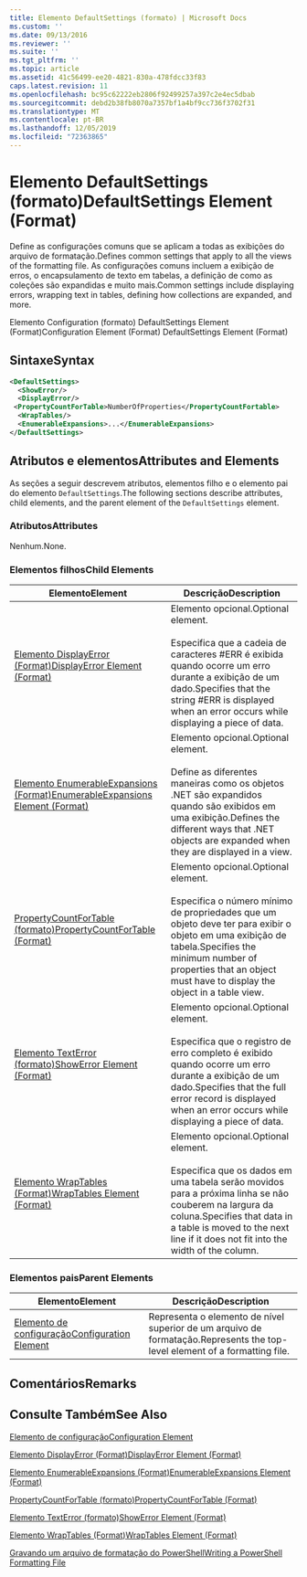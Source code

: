 ```yaml
---
title: Elemento DefaultSettings (formato) | Microsoft Docs
ms.custom: ''
ms.date: 09/13/2016
ms.reviewer: ''
ms.suite: ''
ms.tgt_pltfrm: ''
ms.topic: article
ms.assetid: 41c56499-ee20-4821-830a-478fdcc33f83
caps.latest.revision: 11
ms.openlocfilehash: bc95c62222eb2806f92499257a397c2e4ec5dbab
ms.sourcegitcommit: debd2b38fb8070a7357bf1a4bf9cc736f3702f31
ms.translationtype: MT
ms.contentlocale: pt-BR
ms.lasthandoff: 12/05/2019
ms.locfileid: "72363865"
---
```

# <a name="defaultsettings-element-format"></a><span data-ttu-id="105a5-102">Elemento DefaultSettings (formato)</span><span class="sxs-lookup"><span data-stu-id="105a5-102">DefaultSettings Element (Format)</span></span>

<span data-ttu-id="105a5-103">Define as configurações comuns que se aplicam a todas as exibições do arquivo de formatação.</span><span class="sxs-lookup"><span data-stu-id="105a5-103">Defines common settings that apply to all the views of the formatting file.</span></span> <span data-ttu-id="105a5-104">As configurações comuns incluem a exibição de erros, o encapsulamento de texto em tabelas, a definição de como as coleções são expandidas e muito mais.</span><span class="sxs-lookup"><span data-stu-id="105a5-104">Common settings include displaying errors, wrapping text in tables, defining how collections are expanded, and more.</span></span>

<span data-ttu-id="105a5-105">Elemento Configuration (formato) DefaultSettings Element (Format)</span><span class="sxs-lookup"><span data-stu-id="105a5-105">Configuration Element (Format) DefaultSettings Element (Format)</span></span>

## <a name="syntax"></a><span data-ttu-id="105a5-106">Sintaxe</span><span class="sxs-lookup"><span data-stu-id="105a5-106">Syntax</span></span>

```xml
<DefaultSettings>
  <ShowError/>
  <DisplayError/>
 <PropertyCountForTable>NumberOfProperties</PropertyCountFortable>
  <WrapTables/>
  <EnumerableExpansions>...</EnumerableExpansions>
</DefaultSettings>
```

## <a name="attributes-and-elements"></a><span data-ttu-id="105a5-107">Atributos e elementos</span><span class="sxs-lookup"><span data-stu-id="105a5-107">Attributes and Elements</span></span>

<span data-ttu-id="105a5-108">As seções a seguir descrevem atributos, elementos filho e o elemento pai do elemento `DefaultSettings`.</span><span class="sxs-lookup"><span data-stu-id="105a5-108">The following sections describe attributes, child elements, and the parent element of the `DefaultSettings` element.</span></span>

### <a name="attributes"></a><span data-ttu-id="105a5-109">Atributos</span><span class="sxs-lookup"><span data-stu-id="105a5-109">Attributes</span></span>

<span data-ttu-id="105a5-110">Nenhum.</span><span class="sxs-lookup"><span data-stu-id="105a5-110">None.</span></span>

### <a name="child-elements"></a><span data-ttu-id="105a5-111">Elementos filhos</span><span class="sxs-lookup"><span data-stu-id="105a5-111">Child Elements</span></span>

|<span data-ttu-id="105a5-112">Elemento</span><span class="sxs-lookup"><span data-stu-id="105a5-112">Element</span></span>|<span data-ttu-id="105a5-113">Descrição</span><span class="sxs-lookup"><span data-stu-id="105a5-113">Description</span></span>|
|-------------|-----------------|
|[<span data-ttu-id="105a5-114">Elemento DisplayError (Format)</span><span class="sxs-lookup"><span data-stu-id="105a5-114">DisplayError Element (Format)</span></span>](./displayerror-element-format.md)|<span data-ttu-id="105a5-115">Elemento opcional.</span><span class="sxs-lookup"><span data-stu-id="105a5-115">Optional element.</span></span><br /><br /> <span data-ttu-id="105a5-116">Especifica que a cadeia de caracteres #ERR é exibida quando ocorre um erro durante a exibição de um dado.</span><span class="sxs-lookup"><span data-stu-id="105a5-116">Specifies that the string #ERR is displayed when an error occurs while displaying a piece of data.</span></span>|
|[<span data-ttu-id="105a5-117">Elemento EnumerableExpansions (Format)</span><span class="sxs-lookup"><span data-stu-id="105a5-117">EnumerableExpansions Element (Format)</span></span>](./enumerableexpansions-element-format.md)|<span data-ttu-id="105a5-118">Elemento opcional.</span><span class="sxs-lookup"><span data-stu-id="105a5-118">Optional element.</span></span><br /><br /> <span data-ttu-id="105a5-119">Define as diferentes maneiras como os objetos .NET são expandidos quando são exibidos em uma exibição.</span><span class="sxs-lookup"><span data-stu-id="105a5-119">Defines the different ways that .NET objects are expanded when they are displayed in a view.</span></span>|
|[<span data-ttu-id="105a5-120">PropertyCountForTable (formato)</span><span class="sxs-lookup"><span data-stu-id="105a5-120">PropertyCountForTable (Format)</span></span>](./propertycountfortable-element-format.md)|<span data-ttu-id="105a5-121">Elemento opcional.</span><span class="sxs-lookup"><span data-stu-id="105a5-121">Optional element.</span></span><br /><br /> <span data-ttu-id="105a5-122">Especifica o número mínimo de propriedades que um objeto deve ter para exibir o objeto em uma exibição de tabela.</span><span class="sxs-lookup"><span data-stu-id="105a5-122">Specifies the minimum number of properties that an object must have to display the object in a table view.</span></span>|
|[<span data-ttu-id="105a5-123">Elemento TextError (formato)</span><span class="sxs-lookup"><span data-stu-id="105a5-123">ShowError Element (Format)</span></span>](./showerror-element-format.md)|<span data-ttu-id="105a5-124">Elemento opcional.</span><span class="sxs-lookup"><span data-stu-id="105a5-124">Optional element.</span></span><br /><br /> <span data-ttu-id="105a5-125">Especifica que o registro de erro completo é exibido quando ocorre um erro durante a exibição de um dado.</span><span class="sxs-lookup"><span data-stu-id="105a5-125">Specifies that the full error record is displayed when an error occurs while displaying a piece of data.</span></span>|
|[<span data-ttu-id="105a5-126">Elemento WrapTables (Format)</span><span class="sxs-lookup"><span data-stu-id="105a5-126">WrapTables Element (Format)</span></span>](./wraptables-element-format.md)|<span data-ttu-id="105a5-127">Elemento opcional.</span><span class="sxs-lookup"><span data-stu-id="105a5-127">Optional element.</span></span><br /><br /> <span data-ttu-id="105a5-128">Especifica que os dados em uma tabela serão movidos para a próxima linha se não couberem na largura da coluna.</span><span class="sxs-lookup"><span data-stu-id="105a5-128">Specifies that data in a table is moved to the next line if it does not fit into the width of the column.</span></span>|

### <a name="parent-elements"></a><span data-ttu-id="105a5-129">Elementos pais</span><span class="sxs-lookup"><span data-stu-id="105a5-129">Parent Elements</span></span>

|<span data-ttu-id="105a5-130">Elemento</span><span class="sxs-lookup"><span data-stu-id="105a5-130">Element</span></span>|<span data-ttu-id="105a5-131">Descrição</span><span class="sxs-lookup"><span data-stu-id="105a5-131">Description</span></span>|
|-------------|-----------------|
|[<span data-ttu-id="105a5-132">Elemento de configuração</span><span class="sxs-lookup"><span data-stu-id="105a5-132">Configuration Element</span></span>](./configuration-element-format.md)|<span data-ttu-id="105a5-133">Representa o elemento de nível superior de um arquivo de formatação.</span><span class="sxs-lookup"><span data-stu-id="105a5-133">Represents the top-level element of a formatting file.</span></span>|

## <a name="remarks"></a><span data-ttu-id="105a5-134">Comentários</span><span class="sxs-lookup"><span data-stu-id="105a5-134">Remarks</span></span>

## <a name="see-also"></a><span data-ttu-id="105a5-135">Consulte Também</span><span class="sxs-lookup"><span data-stu-id="105a5-135">See Also</span></span>

[<span data-ttu-id="105a5-136">Elemento de configuração</span><span class="sxs-lookup"><span data-stu-id="105a5-136">Configuration Element</span></span>](./configuration-element-format.md)

[<span data-ttu-id="105a5-137">Elemento DisplayError (Format)</span><span class="sxs-lookup"><span data-stu-id="105a5-137">DisplayError Element (Format)</span></span>](./displayerror-element-format.md)

[<span data-ttu-id="105a5-138">Elemento EnumerableExpansions (Format)</span><span class="sxs-lookup"><span data-stu-id="105a5-138">EnumerableExpansions Element (Format)</span></span>](./enumerableexpansions-element-format.md)

[<span data-ttu-id="105a5-139">PropertyCountForTable (formato)</span><span class="sxs-lookup"><span data-stu-id="105a5-139">PropertyCountForTable (Format)</span></span>](./propertycountfortable-element-format.md)

[<span data-ttu-id="105a5-140">Elemento TextError (formato)</span><span class="sxs-lookup"><span data-stu-id="105a5-140">ShowError Element (Format)</span></span>](./showerror-element-format.md)

[<span data-ttu-id="105a5-141">Elemento WrapTables (Format)</span><span class="sxs-lookup"><span data-stu-id="105a5-141">WrapTables Element (Format)</span></span>](./wraptables-element-format.md)

[<span data-ttu-id="105a5-142">Gravando um arquivo de formatação do PowerShell</span><span class="sxs-lookup"><span data-stu-id="105a5-142">Writing a PowerShell Formatting File</span></span>](./writing-a-powershell-formatting-file.md)
